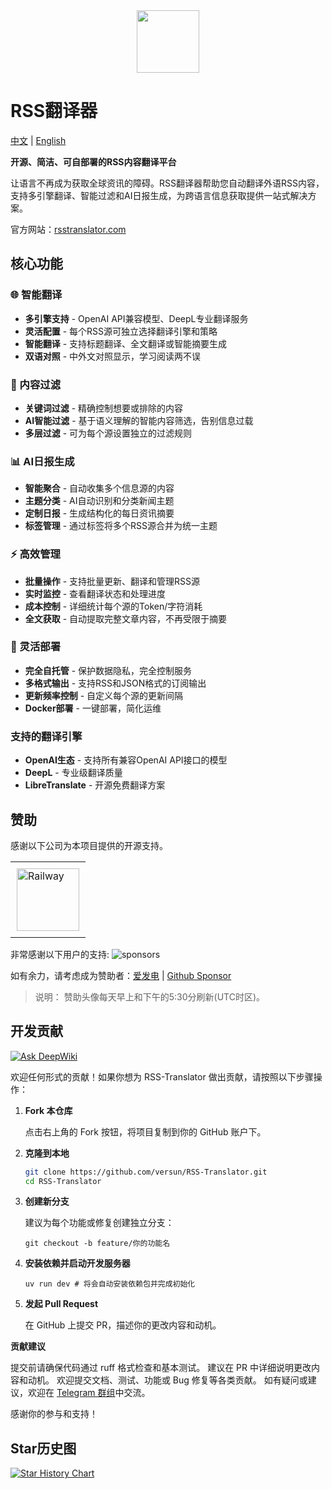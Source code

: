 <div align="center">
<img src="/assets/logo.svg" width="100" height="100">
</div>

# RSS翻译器
[中文](/) | [English](/en)

**开源、简洁、可自部署的RSS内容翻译平台**

让语言不再成为获取全球资讯的障碍。RSS翻译器帮助您自动翻译外语RSS内容，支持多引擎翻译、智能过滤和AI日报生成，为跨语言信息获取提供一站式解决方案。

官方网站：[rsstranslator.com](https://rsstranslator.com)

## 核心功能

### 🌐 智能翻译
- **多引擎支持** - OpenAI API兼容模型、DeepL专业翻译服务
- **灵活配置** - 每个RSS源可独立选择翻译引擎和策略
- **智能翻译** - 支持标题翻译、全文翻译或智能摘要生成
- **双语对照** - 中外文对照显示，学习阅读两不误

### 🎯 内容过滤
- **关键词过滤** - 精确控制想要或排除的内容
- **AI智能过滤** - 基于语义理解的智能内容筛选，告别信息过载
- **多层过滤** - 可为每个源设置独立的过滤规则

### 📊 AI日报生成
- **智能聚合** - 自动收集多个信息源的内容
- **主题分类** - AI自动识别和分类新闻主题
- **定制日报** - 生成结构化的每日资讯摘要
- **标签管理** - 通过标签将多个RSS源合并为统一主题

### ⚡ 高效管理
- **批量操作** - 支持批量更新、翻译和管理RSS源
- **实时监控** - 查看翻译状态和处理进度
- **成本控制** - 详细统计每个源的Token/字符消耗
- **全文获取** - 自动提取完整文章内容，不再受限于摘要

### 🔧 灵活部署
- **完全自托管** - 保护数据隐私，完全控制服务
- **多格式输出** - 支持RSS和JSON格式的订阅输出
- **更新频率控制** - 自定义每个源的更新间隔
- **Docker部署** - 一键部署，简化运维
   
### 支持的翻译引擎

- **OpenAI生态** - 支持所有兼容OpenAI API接口的模型
- **DeepL** - 专业级翻译质量
- **LibreTranslate** - 开源免费翻译方案

## 赞助

感谢以下公司为本项目提供的开源支持。

<table>
  <tr>
    <td style="padding:10px;">
      <a href="https://www.railway.app">
        <img src="https://railway.app/brand/logo-light.png" alt="Railway" style="width:100px; height:100px;">
      </a>
    </td>
  </tr>
</table>

非常感谢以下用户的支持:
![sponsors](https://supporters.versun.me/sponsors.svg)

如有余力，请考虑成为赞助者：[爱发电](https://afdian.com/a/versun) | [Github Sponsor](https://github.com/sponsors/versun)
> 说明： 赞助头像每天早上和下午的5:30分刷新(UTC时区)。
## 开发贡献
[![Ask DeepWiki](https://deepwiki.com/badge.svg)](https://deepwiki.com/versun/RSS-Translator)

欢迎任何形式的贡献！如果你想为 RSS-Translator 做出贡献，请按照以下步骤操作：

1. **Fork 本仓库**  

   点击右上角的 Fork 按钮，将项目复制到你的 GitHub 账户下。

2. **克隆到本地**  
   ```bash
   git clone https://github.com/versun/RSS-Translator.git
   cd RSS-Translator
   ```

3. **创建新分支**

    建议为每个功能或修复创建独立分支：
    ```
    git checkout -b feature/你的功能名
    ```

4. **安装依赖并启动开发服务器**
    ```
    uv run dev # 将会自动安装依赖包并完成初始化
    ```

6. **发起 Pull Request**

    在 GitHub 上提交 PR，描述你的更改内容和动机。


**贡献建议**

  提交前请确保代码通过 ruff 格式检查和基本测试。
  建议在 PR 中详细说明更改内容和动机。
  欢迎提交文档、测试、功能或 Bug 修复等各类贡献。
  如有疑问或建议，欢迎在 [Telegram 群组](https://t.me/rsstranslator)中交流。

  感谢你的参与和支持！


## Star历史图

[![Star History Chart](https://api.star-history.com/svg?repos=rss-translator/RSS-Translator&type=Date)](https://star-history.com/#rss-translator/RSS-Translator&Date)

